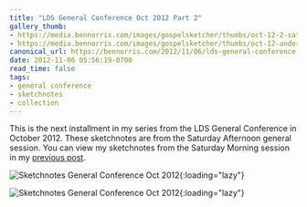 ```yaml
---
title: "LDS General Conference Oct 2012 Part 2"
gallery_thumb:
- https://media.bennorris.com/images/gospelsketcher/thumbs/oct-12-2-sat-pm.jpg
- https://media.bennorris.com/images/gospelsketcher/thumbs/oct-12-andersen.jpg
canonical_url: https://bennorris.com/2012/11/06/lds-general-conference-oct-2012-part-2
date: 2012-11-06 05:56:19-0700
read_time: false
tags:
- general conference
- sketchnotes
- collection
---
```


This is the next installment in my series from the LDS General Conference in October 2012. These sketchnotes are from the Saturday Afternoon general session. You can view my sketchnotes from the Saturday Morning session in my <a href="https://bennorris.com/2012/10/28/lds-general-conference" title="LDS General Conference Oct 2012 Part 1 of 5">previous post</a>.

![Sketchnotes General Conference Oct 2012](https://media.bennorris.com/images/gospelsketcher/general-conference/oct-2012/oct-12-2-sat-pm.jpg){:loading="lazy"}

![Sketchnotes General Conference Oct 2012](https://media.bennorris.com/images/gospelsketcher/general-conference/oct-2012/oct-12-andersen.jpg){:loading="lazy"}
